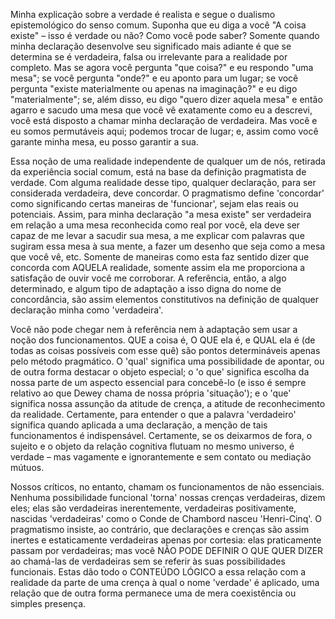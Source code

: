 Minha explicação sobre a verdade é realista e segue o dualismo epistemológico do senso comum. Suponha que eu diga a você "A coisa existe" – isso é verdade ou não? Como você pode saber? Somente quando minha declaração desenvolve seu significado mais adiante é que se determina se é verdadeira, falsa ou irrelevante para a realidade por completo. Mas se agora você pergunta "que coisa?" e eu respondo "uma mesa"; se você pergunta "onde?" e eu aponto para um lugar; se você pergunta "existe materialmente ou apenas na imaginação?" e eu digo "materialmente"; se, além disso, eu digo "quero dizer aquela mesa" e então agarro e sacudo uma mesa que você vê exatamente como eu a descrevi, você está disposto a chamar minha declaração de verdadeira. Mas você e eu somos permutáveis aqui; podemos trocar de lugar; e, assim como você garante minha mesa, eu posso garantir a sua.

Essa noção de uma realidade independente de qualquer um de nós, retirada da experiência social comum, está na base da definição pragmatista de verdade. Com alguma realidade desse tipo, qualquer declaração, para ser considerada verdadeira, deve concordar. O pragmatismo define 'concordar' como significando certas maneiras de 'funcionar', sejam elas reais ou potenciais. Assim, para minha declaração "a mesa existe" ser verdadeira em relação a uma mesa reconhecida como real por você, ela deve ser capaz de me levar a sacudir sua mesa, a me explicar com palavras que sugiram essa mesa à sua mente, a fazer um desenho que seja como a mesa que você vê, etc. Somente de maneiras como esta faz sentido dizer que concorda com AQUELA realidade, somente assim ela me proporciona a satisfação de ouvir você me corroborar. A referência, então, a algo determinado, e algum tipo de adaptação a isso digna do nome de concordância, são assim elementos constitutivos na definição de qualquer declaração minha como 'verdadeira'.

Você não pode chegar nem à referência nem à adaptação sem usar a noção dos funcionamentos. QUE a coisa é, O QUE ela é, e QUAL ela é (de todas as coisas possíveis com esse quê) são pontos determináveis apenas pelo método pragmático. O 'qual' significa uma possibilidade de apontar, ou de outra forma destacar o objeto especial; o 'o que' significa escolha da nossa parte de um aspecto essencial para concebê-lo (e isso é sempre relativo ao que Dewey chama de nossa própria 'situação'); e o 'que' significa nossa assunção da atitude de crença, a atitude de reconhecimento da realidade. Certamente, para entender o que a palavra 'verdadeiro' significa quando aplicada a uma declaração, a menção de tais funcionamentos é indispensável. Certamente, se os deixarmos de fora, o sujeito e o objeto da relação cognitiva flutuam no mesmo universo, é verdade – mas vagamente e ignorantemente e sem contato ou mediação mútuos.

Nossos críticos, no entanto, chamam os funcionamentos de não essenciais. Nenhuma possibilidade funcional 'torna' nossas crenças verdadeiras, dizem eles; elas são verdadeiras inerentemente, verdadeiras positivamente, nascidas 'verdadeiras' como o Conde de Chambord nasceu 'Henri-Cinq'. O pragmatismo insiste, ao contrário, que declarações e crenças são assim inertes e estaticamente verdadeiras apenas por cortesia: elas praticamente passam por verdadeiras; mas você NÃO PODE DEFINIR O QUE QUER DIZER ao chamá-las de verdadeiras sem se referir às suas possibilidades funcionais. Estas dão todo o CONTEÚDO LÓGICO a essa relação com a realidade da parte de uma crença à qual o nome 'verdade' é aplicado, uma relação que de outra forma permanece uma de mera coexistência ou simples presença.